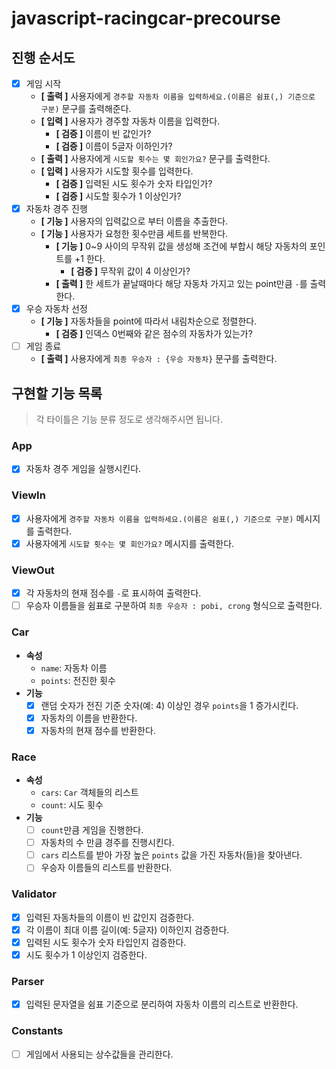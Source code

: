 # javascript-racingcar-precourse

## 진행 순서도

- [x] 게임 시작
    - **[ 출력 ]** 사용자에게 `경주할 자동차 이름을 입력하세요.(이름은 쉼표(,) 기준으로 구분)` 문구를 출력해준다.
    - **[ 입력 ]** 사용자가 경주할 자동차 이름을 입력한다.
        - **[ 검증 ]** 이름이 빈 값인가?
        - **[ 검증 ]** 이름이 5글자 이하인가?
    - **[ 출력 ]** 사용자에게 `시도할 횟수는 몇 회인가요?` 문구를 출력한다.
    - **[ 입력 ]** 사용자가 시도할 횟수를 입력한다.
        - **[ 검증 ]** 입력된 시도 횟수가 숫자 타입인가?
        - **[ 검증 ]** 시도할 횟수가 1 이상인가?
- [x] 자동차 경주 진행
    - **[ 기능 ]** 사용자의 입력값으로 부터 이름을 추출한다.
    - **[ 기능 ]** 사용자가 요청한 횟수만큼 세트를 반복한다.
        - **[ 기능 ]** 0~9 사이의 무작위 값을 생성해 조건에 부합시 해당 자동차의 포인트를 +1 한다.
            - **[ 검증 ]** 무작위 값이 4 이상인가?
        - **[ 출력 ]** 한 세트가 끝날때마다 해당 자동차 가지고 있는 point만큼 `-`를 출력한다.
- [x] 우승 자동차 선정
    - **[ 기능 ]** 자동차들을 point에 따라서 내림차순으로 정렬한다.
        - **[ 검증 ]** 인덱스 0번째와 같은 점수의 자동차가 있는가?
- [ ] 게임 종료
    - **[ 출력 ]** 사용자에게 `최종 우승자 : {우승 자동차}` 문구를 출력한다.

## 구현할 기능 목록
> 각 타이틀은 기능 분류 정도로 생각해주시면 됩니다.

### App

- [x] 자동차 경주 게임을 실행시킨다.

### ViewIn

- [x] 사용자에게 `경주할 자동차 이름을 입력하세요.(이름은 쉼표(,) 기준으로 구분)` 메시지를 출력한다.
- [x] 사용자에게 `시도할 횟수는 몇 회인가요?` 메시지를 출력한다.

### ViewOut

- [x] 각 자동차의 현재 점수를 `-`로 표시하여 출력한다.
- [ ] 우승자 이름들을 쉼표로 구분하여 `최종 우승자 : pobi, crong` 형식으로 출력한다.

### Car

- **속성**
  - `name`: 자동차 이름
  - `points`: 전진한 횟수
- **기능**
  - [x] 랜덤 숫자가 전진 기준 숫자(예: 4) 이상인 경우 `points`을 1 증가시킨다.
  - [x] 자동차의 이름을 반환한다.
  - [x] 자동차의 현재 점수를 반환한다.

### Race

- **속성**
  - `cars`: `Car` 객체들의 리스트
  - `count`: 시도 횟수
- **기능**
  - [ ] `count`만큼 게임을 진행한다.
  - [ ] 자동차의 수 만큼 경주를 진행시킨다.
  - [ ] `cars` 리스트를 받아 가장 높은 `points` 값을 가진 자동차(들)을 찾아낸다.
  - [ ] 우승자 이름들의 리스트를 반환한다.

### Validator

- [x] 입력된 자동차들의 이름이 빈 값인지 검증한다.
- [x] 각 이름이 최대 이름 길이(예: 5글자) 이하인지 검증한다.
- [x] 입력된 시도 횟수가 숫자 타입인지 검증한다.
- [x] 시도 횟수가 1 이상인지 검증한다.

### Parser

- [x] 입력된 문자열을 쉼표 기준으로 분리하여 자동차 이름의 리스트로 반환한다.

### Constants

- [ ] 게임에서 사용되는 상수값들을 관리한다.
